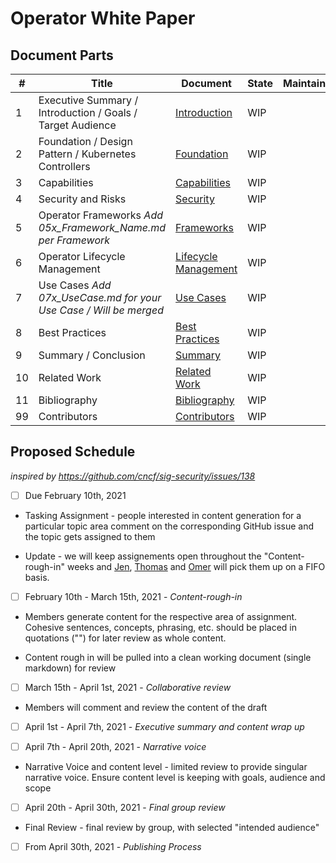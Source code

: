 # Operator White Paper




## Document Parts
| # | Title | Document | State | Maintainer |
| - | - | - | - | - |
| 1 | Executive Summary / Introduction / Goals / Target Audience | [Introduction](01_Introduction.md) | WIP | |
| 2 | Foundation / Design Pattern / Kubernetes Controllers | [Foundation](02_Foundation.md) | WIP | | 
| 3 | Capabilities | [Capabilities](03_Capabilities.md) | WIP | |
| 4 | Security and Risks | [Security](04_Security.md) | WIP | |
| 5 | Operator Frameworks *Add 05x_Framework_Name.md per Framework* | [Frameworks](05_Frameworks.md) | WIP | |
| 6 | Operator Lifecycle Management | [Lifecycle Management](06_Lifecycle.md) | WIP | |
| 7 | Use Cases *Add 07x_UseCase.md for your Use Case / Will be merged* | [Use Cases](07_Use_Cases.md) | WIP | |
| 8 | Best Practices | [Best Practices](08_Best_Practices.md) | WIP | |
| 9 | Summary / Conclusion | [Summary](10_Summary.md) | WIP | |
| 10 | Related Work | [Related Work](11_Related_Work.md) | WIP | |
| 11 | Bibliography | [Bibliography](12_Bibliography.md) | WIP | |
| 99 | Contributors | [Contributors](99_Contributors.md) | WIP | |

## Proposed Schedule
*inspired by https://github.com/cncf/sig-security/issues/138*
- [ ] Due February 10th, 2021
* Tasking Assignment - people interested in content generation for a particular topic area comment on the corresponding GitHub issue and the topic gets assigned to them

* Update - we will keep assignements open throughout the "Content-rough-in" weeks and [Jen](https://github.com/jenniferstrej), [Thomas](https://github.com/thschue) and [Omer](https://github.com/OmerKahani) will pick them up on a FIFO basis.

- [ ] February 10th - March 15th, 2021  - *Content-rough-in*
* Members generate content for the respective area of assignment. Cohesive sentences, concepts, phrasing, etc. should be placed in quotations ("") for later review as whole content.

* Content rough in will be pulled into a clean working document (single markdown) for review

- [ ] March 15th - April 1st, 2021 - *Collaborative review*
* Members will comment and review the content of the draft

- [ ] April 1st - April 7th, 2021 - *Executive summary and content wrap up*

- [ ] April 7th - April 20th, 2021 - *Narrative voice*
* Narrative Voice and content level - limited review to provide singular narrative voice. Ensure content level is keeping with goals, audience and scope

- [ ] April 20th - April 30th, 2021 - *Final group review*
* Final Review - final review by group, with selected "intended audience"

- [ ] From April 30th, 2021 - *Publishing Process*
